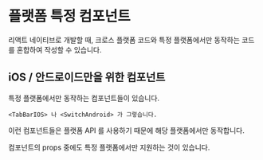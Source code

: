 # 플랫폼 특정 컴포넌트

리액트 네이티브로 개발할 때, 크로스 플랫폼 코드와 특정 플랫폼에서만 동작하는 코드를 혼합하여 작성할 수 있습니다.

## iOS / 안드로이드만을 위한 컴포넌트
특정 플랫폼에서만 동작하는 컴포넌트들이 있습니다. 
```
<TabBarIOS> 나 <SwitchAndroid> 가 그렇습니다.
```
이런 컴포넌트들은 플랫폼 API 를 사용하기 때문에 해당 플랫폼에서만 동작합니다. 

컴포넌트의 props 중에도 특정 플랫폼에서만 지원하는 것이 있습니다. 


<!--stackedit_data:
eyJoaXN0b3J5IjpbMjA2OTM0ODc4MCw0MTMzMDM5MjYsLTQ4ND
g3OTIxOF19
-->